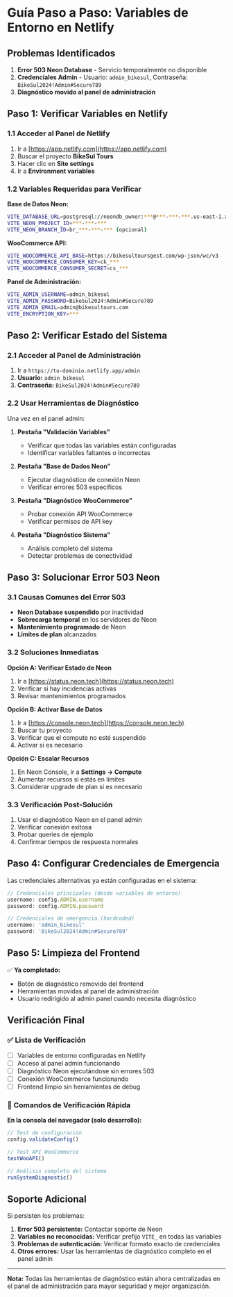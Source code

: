 # Guía Paso a Paso: Variables de Entorno en Netlify

## Problemas Identificados

1. **Error 503 Neon Database** - Servicio temporalmente no disponible
2. **Credenciales Admin** - Usuario: `admin_bikesul`, Contraseña: `BikeSul2024!Admin#Secure789`
3. **Diagnóstico movido al panel de administración**

## Paso 1: Verificar Variables en Netlify

### 1.1 Acceder al Panel de Netlify
1. Ir a [https://app.netlify.com](https://app.netlify.com)
2. Buscar el proyecto **BikeSul Tours**
3. Hacer clic en **Site settings**
4. Ir a **Environment variables**

### 1.2 Variables Requeridas para Verificar

**Base de Datos Neon:**
```bash
VITE_DATABASE_URL=postgresql://neondb_owner:***@***-***-***.us-east-1.aws.neon.tech/neondb?sslmode=require
VITE_NEON_PROJECT_ID=***-***-***
VITE_NEON_BRANCH_ID=br_***-***-*** (opcional)
```

**WooCommerce API:**
```bash
VITE_WOOCOMMERCE_API_BASE=https://bikesultoursgest.com/wp-json/wc/v3
VITE_WOOCOMMERCE_CONSUMER_KEY=ck_***
VITE_WOOCOMMERCE_CONSUMER_SECRET=cs_***
```

**Panel de Administración:**
```bash
VITE_ADMIN_USERNAME=admin_bikesul
VITE_ADMIN_PASSWORD=BikeSul2024!Admin#Secure789
VITE_ADMIN_EMAIL=admin@bikesultours.com
VITE_ENCRYPTION_KEY=***
```

## Paso 2: Verificar Estado del Sistema

### 2.1 Acceder al Panel de Administración
1. Ir a `https://tu-dominio.netlify.app/admin`
2. **Usuario:** `admin_bikesul`
3. **Contraseña:** `BikeSul2024!Admin#Secure789`

### 2.2 Usar Herramientas de Diagnóstico
Una vez en el panel admin:

1. **Pestaña "Validación Variables"**
   - Verificar que todas las variables están configuradas
   - Identificar variables faltantes o incorrectas

2. **Pestaña "Base de Dados Neon"**
   - Ejecutar diagnóstico de conexión Neon
   - Verificar errores 503 específicos

3. **Pestaña "Diagnóstico WooCommerce"**
   - Probar conexión API WooCommerce
   - Verificar permisos de API key

4. **Pestaña "Diagnóstico Sistema"**
   - Análisis completo del sistema
   - Detectar problemas de conectividad

## Paso 3: Solucionar Error 503 Neon

### 3.1 Causas Comunes del Error 503
- **Neon Database suspendido** por inactividad
- **Sobrecarga temporal** en los servidores de Neon
- **Mantenimiento programado** de Neon
- **Límites de plan** alcanzados

### 3.2 Soluciones Inmediatas

**Opción A: Verificar Estado de Neon**
1. Ir a [https://status.neon.tech](https://status.neon.tech)
2. Verificar si hay incidencias activas
3. Revisar mantenimientos programados

**Opción B: Activar Base de Datos**
1. Ir a [https://console.neon.tech](https://console.neon.tech)
2. Buscar tu proyecto
3. Verificar que el compute no esté suspendido
4. Activar si es necesario

**Opción C: Escalar Recursos**
1. En Neon Console, ir a **Settings → Compute**
2. Aumentar recursos si estás en límites
3. Considerar upgrade de plan si es necesario

### 3.3 Verificación Post-Solución
1. Usar el diagnóstico Neon en el panel admin
2. Verificar conexión exitosa
3. Probar queries de ejemplo
4. Confirmar tiempos de respuesta normales

## Paso 4: Configurar Credenciales de Emergencia

Las credenciales alternativas ya están configuradas en el sistema:

```typescript
// Credenciales principales (desde variables de entorno)
username: config.ADMIN.username
password: config.ADMIN.password

// Credenciales de emergencia (hardcoded)
username: 'admin_bikesul'
password: 'BikeSul2024!Admin#Secure789'
```

## Paso 5: Limpieza del Frontend

✅ **Ya completado:**
- Botón de diagnóstico removido del frontend
- Herramientas movidas al panel de administración
- Usuario redirigido al admin panel cuando necesita diagnóstico

## Verificación Final

### ✅ Lista de Verificación
- [ ] Variables de entorno configuradas en Netlify
- [ ] Acceso al panel admin funcionando
- [ ] Diagnóstico Neon ejecutándose sin errores 503
- [ ] Conexión WooCommerce funcionando
- [ ] Frontend limpio sin herramientas de debug

### 🔧 Comandos de Verificación Rápida

**En la consola del navegador (solo desarrollo):**
```javascript
// Test de configuración
config.validateConfig()

// Test API WooCommerce
testWooAPI()

// Análisis completo del sistema
runSystemDiagnostic()
```

## Soporte Adicional

Si persisten los problemas:

1. **Error 503 persistente:** Contactar soporte de Neon
2. **Variables no reconocidas:** Verificar prefijo `VITE_` en todas las variables
3. **Problemas de autenticación:** Verificar formato exacto de credenciales
4. **Otros errores:** Usar las herramientas de diagnóstico completo en el panel admin

---

**Nota:** Todas las herramientas de diagnóstico están ahora centralizadas en el panel de administración para mayor seguridad y mejor organización.

